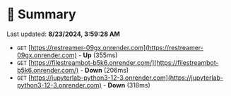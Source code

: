 # 📖 Summary
Last updated: **8/23/2024, 3:59:28 AM**

- `GET` [https://restreamer-09gx.onrender.com](https://restreamer-09gx.onrender.com) - **Up** (355ms)
- `GET` [https://filestreambot-b5k6.onrender.com/](https://filestreambot-b5k6.onrender.com/) - **Down** (206ms)
- `GET` [https://jupyterlab-python3-12-3.onrender.com](https://jupyterlab-python3-12-3.onrender.com) - **Down** (318ms)
